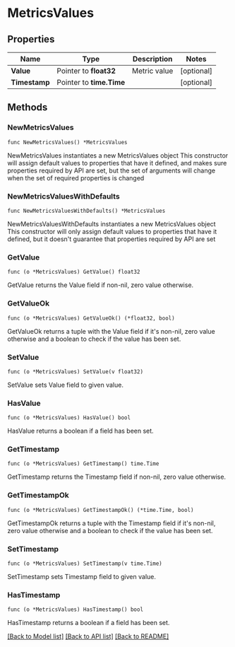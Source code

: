 # MetricsValues

## Properties

Name | Type | Description | Notes
------------ | ------------- | ------------- | -------------
**Value** | Pointer to **float32** | Metric value | [optional] 
**Timestamp** | Pointer to **time.Time** |  | [optional] 

## Methods

### NewMetricsValues

`func NewMetricsValues() *MetricsValues`

NewMetricsValues instantiates a new MetricsValues object
This constructor will assign default values to properties that have it defined,
and makes sure properties required by API are set, but the set of arguments
will change when the set of required properties is changed

### NewMetricsValuesWithDefaults

`func NewMetricsValuesWithDefaults() *MetricsValues`

NewMetricsValuesWithDefaults instantiates a new MetricsValues object
This constructor will only assign default values to properties that have it defined,
but it doesn't guarantee that properties required by API are set

### GetValue

`func (o *MetricsValues) GetValue() float32`

GetValue returns the Value field if non-nil, zero value otherwise.

### GetValueOk

`func (o *MetricsValues) GetValueOk() (*float32, bool)`

GetValueOk returns a tuple with the Value field if it's non-nil, zero value otherwise
and a boolean to check if the value has been set.

### SetValue

`func (o *MetricsValues) SetValue(v float32)`

SetValue sets Value field to given value.

### HasValue

`func (o *MetricsValues) HasValue() bool`

HasValue returns a boolean if a field has been set.

### GetTimestamp

`func (o *MetricsValues) GetTimestamp() time.Time`

GetTimestamp returns the Timestamp field if non-nil, zero value otherwise.

### GetTimestampOk

`func (o *MetricsValues) GetTimestampOk() (*time.Time, bool)`

GetTimestampOk returns a tuple with the Timestamp field if it's non-nil, zero value otherwise
and a boolean to check if the value has been set.

### SetTimestamp

`func (o *MetricsValues) SetTimestamp(v time.Time)`

SetTimestamp sets Timestamp field to given value.

### HasTimestamp

`func (o *MetricsValues) HasTimestamp() bool`

HasTimestamp returns a boolean if a field has been set.


[[Back to Model list]](../README.md#documentation-for-models) [[Back to API list]](../README.md#documentation-for-api-endpoints) [[Back to README]](../README.md)


